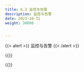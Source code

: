 ```yaml
---
title: 6.3 监控与告警
description: 监控与告警
date: 2023-10-31
weight: 30000


---
```


{{< alert >}}
监控与告警
{{< /alert >}}


{{<alert>}}

{{</alert>}}